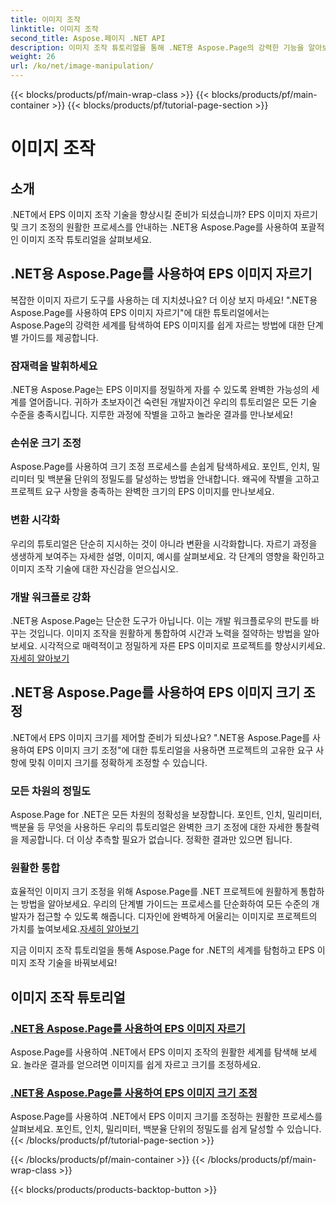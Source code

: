 ```yaml
---
title: 이미지 조작
linktitle: 이미지 조작
second_title: Aspose.페이지 .NET API
description: 이미지 조작 튜토리얼을 통해 .NET용 Aspose.Page의 강력한 기능을 알아보세요. 놀랍고 정확한 결과를 위해 EPS 이미지를 쉽게 자르고 크기를 조정하세요.
weight: 26
url: /ko/net/image-manipulation/
---
```


{{< blocks/products/pf/main-wrap-class >}}
{{< blocks/products/pf/main-container >}}
{{< blocks/products/pf/tutorial-page-section >}}

# 이미지 조작

## 소개

.NET에서 EPS 이미지 조작 기술을 향상시킬 준비가 되셨습니까? EPS 이미지 자르기 및 크기 조정의 원활한 프로세스를 안내하는 .NET용 Aspose.Page를 사용하여 포괄적인 이미지 조작 튜토리얼을 살펴보세요.

## .NET용 Aspose.Page를 사용하여 EPS 이미지 자르기
복잡한 이미지 자르기 도구를 사용하는 데 지치셨나요? 더 이상 보지 마세요! ".NET용 Aspose.Page를 사용하여 EPS 이미지 자르기"에 대한 튜토리얼에서는 Aspose.Page의 강력한 세계를 탐색하여 EPS 이미지를 쉽게 자르는 방법에 대한 단계별 가이드를 제공합니다.

### 잠재력을 발휘하세요
.NET용 Aspose.Page는 EPS 이미지를 정밀하게 자를 수 있도록 완벽한 가능성의 세계를 열어줍니다. 귀하가 초보자이건 숙련된 개발자이건 우리의 튜토리얼은 모든 기술 수준을 충족시킵니다. 지루한 과정에 작별을 고하고 놀라운 결과를 만나보세요!

### 손쉬운 크기 조정
Aspose.Page를 사용하여 크기 조정 프로세스를 손쉽게 탐색하세요. 포인트, 인치, 밀리미터 및 백분율 단위의 정밀도를 달성하는 방법을 안내합니다. 왜곡에 작별을 고하고 프로젝트 요구 사항을 충족하는 완벽한 크기의 EPS 이미지를 만나보세요.

### 변환 시각화
우리의 튜토리얼은 단순히 지시하는 것이 아니라 변환을 시각화합니다. 자르기 과정을 생생하게 보여주는 자세한 설명, 이미지, 예시를 살펴보세요. 각 단계의 영향을 확인하고 이미지 조작 기술에 대한 자신감을 얻으십시오.

### 개발 워크플로 강화
 .NET용 Aspose.Page는 단순한 도구가 아닙니다. 이는 개발 워크플로우의 판도를 바꾸는 것입니다. 이미지 조작을 원활하게 통합하여 시간과 노력을 절약하는 방법을 알아보세요. 시각적으로 매력적이고 정밀하게 자른 EPS 이미지로 프로젝트를 향상시키세요.[자세히 알아보기](./crop-eps-images/)

## .NET용 Aspose.Page를 사용하여 EPS 이미지 크기 조정
.NET에서 EPS 이미지 크기를 제어할 준비가 되셨나요? ".NET용 Aspose.Page를 사용하여 EPS 이미지 크기 조정"에 대한 튜토리얼을 사용하면 프로젝트의 고유한 요구 사항에 맞춰 이미지 크기를 정확하게 조정할 수 있습니다.

### 모든 차원의 정밀도
Aspose.Page for .NET은 모든 차원의 정확성을 보장합니다. 포인트, 인치, 밀리미터, 백분율 등 무엇을 사용하든 우리의 튜토리얼은 완벽한 크기 조정에 대한 자세한 통찰력을 제공합니다. 더 이상 추측할 필요가 없습니다. 정확한 결과만 있으면 됩니다.

### 원활한 통합
 효율적인 이미지 크기 조정을 위해 Aspose.Page를 .NET 프로젝트에 원활하게 통합하는 방법을 알아보세요. 우리의 단계별 가이드는 프로세스를 단순화하여 모든 수준의 개발자가 접근할 수 있도록 해줍니다. 디자인에 완벽하게 어울리는 이미지로 프로젝트의 가치를 높여보세요.[자세히 알아보기](./resize-eps-images/)

지금 이미지 조작 튜토리얼을 통해 Aspose.Page for .NET의 세계를 탐험하고 EPS 이미지 조작 기술을 바꿔보세요!
## 이미지 조작 튜토리얼
### [.NET용 Aspose.Page를 사용하여 EPS 이미지 자르기](./crop-eps-images/)
Aspose.Page를 사용하여 .NET에서 EPS 이미지 조작의 원활한 세계를 탐색해 보세요. 놀라운 결과를 얻으려면 이미지를 쉽게 자르고 크기를 조정하세요.
### [.NET용 Aspose.Page를 사용하여 EPS 이미지 크기 조정](./resize-eps-images/)
Aspose.Page를 사용하여 .NET에서 EPS 이미지 크기를 조정하는 원활한 프로세스를 살펴보세요. 포인트, 인치, 밀리미터, 백분율 단위의 정밀도를 쉽게 달성할 수 있습니다.
{{< /blocks/products/pf/tutorial-page-section >}}

{{< /blocks/products/pf/main-container >}}
{{< /blocks/products/pf/main-wrap-class >}}

{{< blocks/products/products-backtop-button >}}
